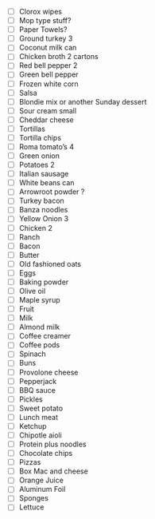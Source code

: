 - [ ] Clorox wipes
- [ ] Mop type stuff?
- [ ] Paper Towels?
- [ ] Ground turkey 3
- [ ] Coconut milk can
- [ ] Chicken broth 2 cartons
- [ ] Red bell pepper 2
- [ ] Green bell pepper
- [ ] Frozen white corn
- [ ] Salsa
- [ ] Blondie mix or another Sunday dessert
- [ ] Sour cream small
- [ ] Cheddar cheese
- [ ] Tortillas
- [ ] Tortilla chips
- [ ] Roma tomato’s 4
- [ ] Green onion
- [ ] Potatoes 2
- [ ] Italian sausage 
- [ ] White beans can
- [ ] Arrowroot powder ?
- [ ] Turkey bacon
- [ ] Banza noodles
- [ ] Yellow Onion 3
- [ ] Chicken 2
- [ ] Ranch
- [ ] Bacon
- [ ] Butter
- [ ] Old fashioned oats
- [ ] Eggs
- [ ] Baking powder
- [ ] Olive oil
- [ ] Maple syrup
- [ ] Fruit
- [ ] Milk
- [ ] Almond milk
- [ ] Coffee creamer 
- [ ] Coffee pods
- [ ] Spinach
- [ ] Buns
- [ ] Provolone cheese
- [ ] Pepperjack
- [ ] BBQ sauce
- [ ] Pickles
- [ ] Sweet potato
- [ ] Lunch meat
- [ ] Ketchup 
- [ ] Chipotle aioli
- [ ] Protein plus noodles
- [ ] Chocolate chips 
- [ ] Pizzas
- [ ] Box Mac and cheese 
- [ ] Orange Juice
- [ ] Aluminum Foil 
- [ ] Sponges
- [ ] Lettuce
